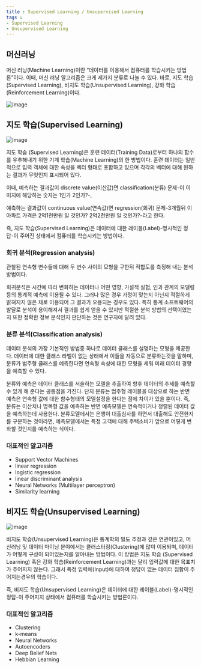 ```yaml
---
title : Supervised Learning / Unsupervised Learning
tags :
- Supervised Learning
- Unsupervised Learning
---
```


## 머신러닝

머신 러닝(Machine Learning)이란 “데이터를 이용해서 컴퓨터를 학습시키는 방법론”이다. 이때, 머신 러닝 알고리즘은 크게 세가지 분류로 나눌 수 있다. 바로, 지도 학습(Supervised Learning), 비지도 학습(Unsupervised Learning), 강화 학습(Reinforcement Learning)이다.

![image](https://user-images.githubusercontent.com/44635266/69494162-8b028600-0efb-11ea-89e2-f909273a0163.png)


## 지도 학습(Supervised Learning)

![image](https://user-images.githubusercontent.com/44635266/69494124-1fb8b400-0efb-11ea-9ffa-3dfe6f84b876.png)

지도 학습 (Supervised Learning)은 훈련 데이터(Training Data)로부터 하나의 함수를 유추해내기 위한 기계 학습(Machine Learning)의 한 방법이다. 훈련 데이터는 일반적으로 입력 객체에 대한 속성을 벡터 형태로 포함하고 있으며 각각의 벡터에 대해 원하는 결과가 무엇인지 표시되어 있다. 

이때, 예측하는 결과값이 discrete value(이산값)면 classification(분류) 문제-이 이미지에 해당하는 숫자는 1인가 2인가?-,

예측하는 결과값이 continuous value(연속값)면 regression(회귀) 문제-3개월뒤 이 아파트 가격은 2억1천만원 일 것인가? 2억2천만원 일 것인가?-라고 한다.

즉, 지도 학습(Supervised Learning)은 데이터에 대한 레이블(Label)-명시적인 정답-이 주어진 상태에서 컴퓨터를 학습시키는 방법이다.

### 회귀 분석(Regression analysis)

관찰된 연속형 변수들에 대해 두 변수 사이의 모형을 구한뒤 적합도를 측정해 내는 분석 방법이다.

회귀분석은 시간에 따라 변화하는 데이터나 어떤 영향, 가설적 실험, 인과 관계의 모델링등의 통계적 예측에 이용될 수 있다. 그러나 많은 경우 가정이 맞는지 아닌지 적절하게 밝혀지지 않은 채로 이용되어 그 결과가 오용되는 경우도 있다. 특히 통계 소프트웨어의 발달로 분석이 용이해져서 결과를 쉽게 얻을 수 있지만 적절한 분석 방법의 선택이였는지 또한 정확한 정보 분석인지 판단하는 것은 연구자에 달려 있다.

### 분류 분석(Classification analysis)

데이터 분석의 가장 기본적인 방법중 하나로 데이터 클래스를 설명하는 모형을 제공한다. 데이터에 대한 클래스 라벨이 없는 상태에서 이들을 자동으로 분류하는것을 말하며, 분류가 범주형 클래스를 예측한다면 연속형 속성에 대한 모형을 세워 미래 데이터 경향을 예측할 수 있다.

분류와 예측은 데이터 클래스를 서술하는 모델을 추출하여 항후 데이터의 추세를 예측할 수 있게 해 준다는 공통점을 가진다. 단지 분류는 범주형 레이블을 대상으로 하는 반면 예측은 연속형 값에 대한 함수형태의 모델설정을 한다는 점에 차이가 있을 뿐이다. 즉, 분류는 이산치나 명목형 값을 예측하는 반면 예측모델은 연속적이거나 정렬된 데이터 값을 예측하는데 사용한다. 분류모델에서는 은행이 대출심사를 하면서 대출해도 안전한지를 구분하는 것이라면, 예측모델에서는 특정 고객에 대해 주택소비가 앞으로 어떻게 변화할 것인지를 예측하는 식이다.

### 대표적인 알고리즘

* Support Vector Machines
* linear regression
* logistic regression
* linear discriminant analysis
* Neural Networks (Multilayer perceptron)
* Similarity learning 

## 비지도 학습(Unsupervised Learning)

![image](https://user-images.githubusercontent.com/44635266/69494129-20e9e100-0efb-11ea-9124-4807084adf24.png)

비지도 학습(Unsupervised Learning)은 통계학의 밀도 추정과 깊은 연관이있고, 머신러닝 및 데이터 마이닝 분야에서는 클러스터링(Clustering)에 많이 이용되며, 데이터가 어떻게 구성이 되어있는지를 알아내는 방법이다. 이 방법은 지도 학습 (Supervised Learning) 혹은 강화 학습(Reinforcement Learning)과는 달리 입력값에 대한 목표치가 주어지지 않는다. 그래서 특정 입력에(Input)에 대하여 정답이 없는 데이터 집합이 주어지는경우의 학습이다.

즉, 비지도 학습(Unsupervised Learning)은 데이터에 대한 레이블(Label)-명시적인 정답-이 주어지지 상태에서 컴퓨터를 학습시키는 방법론이다.

### 대표적인 알고리즘

* Clustering
* k-means
* Neural Networks
* Autoencoders
* Deep Belief Nets
* Hebbian Learning